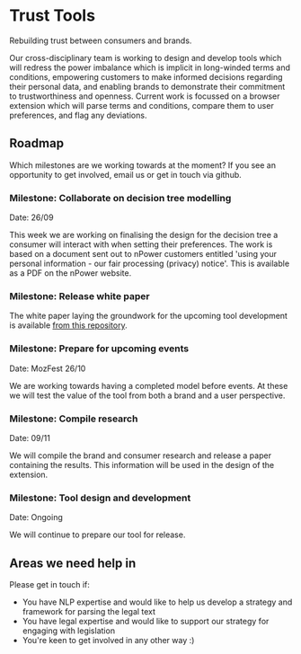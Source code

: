 # Trust Tools

Rebuilding trust between consumers and brands.

Our cross-disciplinary team is working to design and develop tools which will redress the power imbalance which is implicit in long-winded terms and conditions, empowering customers to make informed decisions regarding their personal data, and enabling brands to demonstrate their commitment to trustworthiness and openness.
Current work is focussed on a browser extension which will parse terms and conditions, compare them to user preferences, and flag any deviations.

## Roadmap

Which milestones are we working towards at the moment?
If you see an opportunity to get involved, email us or get in touch via github.

### Milestone: Collaborate on decision tree modelling

Date: 26/09

This week we are working on finalising the design for the decision tree a consumer will interact with when setting their preferences.
The work is based on a document sent out to nPower customers entitled 'using your personal information - our fair processing (privacy) notice'.
This is available as a PDF on the nPower website.

### Milestone: Release white paper

The white paper laying the groundwork for the upcoming tool development is available
[from this repository](papers/better-than-compliant.pdf).

### Milestone: Prepare for upcoming events

Date: MozFest 26/10

We are working towards having a completed model before events.
At these we will test the value of the tool from both a brand and a user perspective.

### Milestone: Compile research

Date: 09/11

We will compile the brand and consumer research and release a paper containing the results.
This information will be used in the design of the extension.

### Milestone: Tool design and development

Date: Ongoing

We will continue to prepare our tool for release.

## Areas we need help in

Please get in touch if:

- You have NLP expertise and would like to help us develop a strategy and framework for parsing the legal text
- You have legal expertise and would like to support our strategy for engaging with legislation
- You're keen to get involved in any other way :)